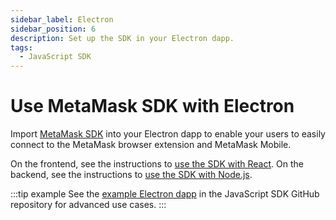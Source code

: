 ```yaml
---
sidebar_label: Electron
sidebar_position: 6
description: Set up the SDK in your Electron dapp.
tags:
  - JavaScript SDK
---
```


# Use MetaMask SDK with Electron

Import [MetaMask SDK](../../../../concepts/sdk/index.md) into your Electron dapp to enable your users
to easily connect to the MetaMask browser extension and MetaMask Mobile.

On the frontend, see the instructions to [use the SDK with React](react/index.md).
On the backend, see the instructions to [use the SDK with Node.js](nodejs.md).

:::tip example
See the [example Electron dapp](https://github.com/MetaMask/metamask-sdk/tree/main/packages/examples/electronjs)
in the JavaScript SDK GitHub repository for advanced use cases.
:::
